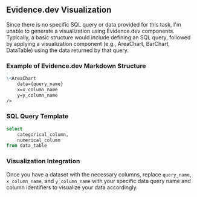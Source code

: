 ## Evidence.dev Visualization

Since there is no specific SQL query or data provided for this task, I'm unable to generate a visualization using Evidence.dev components. Typically, a basic structure would include defining an SQL query, followed by applying a visualization component (e.g., AreaChart, BarChart, DataTable) using the data returned by that query.

### Example of Evidence.dev Markdown Structure

```markdown
\<AreaChart
    data={query_name}
    x=x_column_name
    y=y_column_name
/>
```

### SQL Query Template
```sql
select
    categorical_column,
    numerical_column
from data_table
```

### Visualization Integration
Once you have a dataset with the necessary columns, replace `query_name`, `x_column_name`, and `y_column_name` with your specific data query name and column identifiers to visualize your data accordingly.